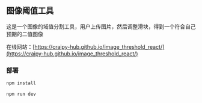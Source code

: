 ## 图像阈值工具

这是一个图像的域值分割工具，用户上传图片，然后调整滑块，得到一个符合自己预期的二值图像

在线网站：[https://craipy-hub.github.io/image_threshold_react/](https://craipy-hub.github.io/image_threshold_react/)

### 部署

```bash
npm install
```

```bash
npm run dev
```
